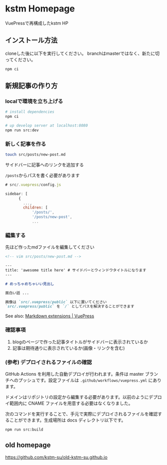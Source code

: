 # kstm Homepage
VuePressで再構成したkstm HP

## インストール方法
cloneした後に以下を実行してください。
branchはmasterではなく、新たに切ってください。
```bash
npm ci
```

## 新規記事の作り方

### localで環境を立ち上げる

```bash
# install dependencies
npm ci

# up develop server at localhost:8080
npm run src:dev
```

### 新しく記事を作る

```bash
touch src/posts/new-post.md
```

サイドバーに記事へのリンクを追加する

`/posts`からパスを書く必要があります
```js
# src/.vuepress/config.js

sidebar: [
      {
        ...,
        children: [
            '/posts/',
            '/posts/new-post',
            ...
```

### 編集する
先ほど作ったmdファイルを編集してください

```markdown
<!-- vim src/posts/new-post.md -->

---
title: 'awesome title here' # サイドバーとウィンドウタイトルになります
---

# めっちゃめちゃいい見出し

面白い話 ...

画像は `src/.vuepress/public` 以下に置いてください  
`src/.vuepress/public` を `/` としてパスを解決することができます
```

See also: [Markdown extensions | VuePress](https://v1.vuepress.vuejs.org/guide/markdown.html#markdown-extensions)

### 確認事項

1. blogのページで作った記事タイトルがサイドバーに表示されているか
2. 記事は期待通りに表示されているか(画像・リンクを含む)

### (参考) デプロイされるファイルの確認

GitHub Actions を利用した自動デプロイが行われます。条件は master ブランチへのプッシュです。設定ファイルは `.github/workflows/vuepress.yml` にあります。

ドメインはリポジトリの設定から編集する必要があります。以前のようにデプロイ範囲内に CNAME ファイルを用意する必要はなくなりました。

次のコマンドを実行することで、手元で実際にデプロイされるファイルを確認することができます。生成場所は docs ディレクトリ以下です。

```bash
npm run src:build
```

## old homepage
https://github.com/kstm-su/old-kstm-su.github.io
